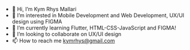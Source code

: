 - 👋 Hi, I’m Kym Rhys Mallari
- 👀 I’m interested in Mobile Development and Web Development, UX/UI design using FIGMA
- 🌱 I’m currently learning Flutter, HTML-CSS-JavaScript and FIGMA!
- 💞️ I’m looking to collaborate on UX/UI design
- 📫 How to reach me kymrhys@gmail.com


<!---
KymRhys2k22/KymRhys2k22 is a ✨ special ✨ repository because its `README.md` (this file) appears on your GitHub profile.
You can click the Preview link to take a look at your changes.
--->

